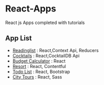 # React-Apps

React js Apps completed with tutorials

## App List

- [Readinglist](readinglist) : React,Context Api, Reducers
- [Cocktails](cocktailsdb) : React,CocktailDB Api
- [Budget Calculator](budget-calculator) : React
- [Resort](resort) : React, Contentful
- [Todo List](todo-list) : React, Bootstrap
- [City Tours](city-tours) : React, Sass

